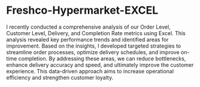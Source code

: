 # Freshco-Hypermarket-EXCEL
I recently conducted a comprehensive analysis of our Order Level, Customer Level, Delivery, and Completion Rate metrics using Excel. This analysis revealed key performance trends and identified areas for improvement. Based on the insights, I developed targeted strategies to streamline order processes, optimize delivery schedules, and improve on-time completion. By addressing these areas, we can reduce bottlenecks, enhance delivery accuracy and speed, and ultimately improve the customer experience. This data-driven approach aims to increase operational efficiency and strengthen customer loyalty.
